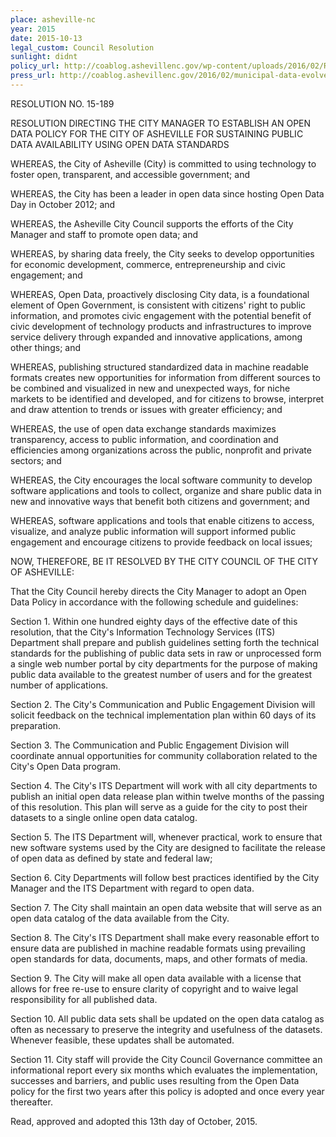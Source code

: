 ```yaml
---
place: asheville-nc
year: 2015
date: 2015-10-13
legal_custom: Council Resolution
sunlight: didnt
policy_url: http://coablog.ashevillenc.gov/wp-content/uploads/2016/02/Resolution-No.-15-189.pdf
press_url: http://coablog.ashevillenc.gov/2016/02/municipal-data-evolves-to-next-gen-in-asheville-open-data/
---
```


RESOLUTION NO. 15-189

RESOLUTION DIRECTING THE CITY MANAGER TO ESTABLISH AN OPEN DATA POLICY FOR THE CITY OF ASHEVILLE FOR SUSTAINING PUBLIC DATA AVAILABILITY USING OPEN DATA STANDARDS

WHEREAS, the City of Asheville (City) is committed to using technology to foster open, transparent, and accessible government; and

WHEREAS, <span class="g-goals-and-values">the City has been a leader in open data since hosting Open Data Day</span> in October 2012; and

WHEREAS, the Asheville City Council supports the efforts of the City Manager and staff to promote open data; and

WHEREAS, by sharing data freely, the City seeks to develop opportunities for economic development, commerce, entrepreneurship and civic engagement; and

WHEREAS, <span class="g-proactive-release">Open Data, proactively disclosing City data, is a foundational element of Open Government, is consistent with citizens' right to public information, and promotes civic engagement with the potential benefit of civic development of technology products and infrastructures to improve service delivery through expanded and innovative applications, among other things</span>; and

WHEREAS, publishing structured standardized data in machine readable formats creates new opportunities for information from different sources to be combined and visualized in new and unexpected ways, for niche markets to be identified and developed, and for citizens to browse, interpret and draw attention to trends or issues with greater efficiency; and

WHEREAS, <span class="g-goals-and-values">the use of open data exchange standards maximizes transparency, access to public information, and coordination and efficiencies among organizations across the public, nonprofit and private sectors</span>; and

WHEREAS, the City encourages the local software community to develop software applications and tools to collect, organize and share public data in new and innovative ways that benefit both citizens and government; and

WHEREAS, <span class="g-goals-and-values">software applications and tools that enable citizens to access, visualize, and analyze public information will support informed public engagement and encourage citizens to provide feedback on local issues</span>;

NOW, THEREFORE, BE IT RESOLVED BY THE CITY COUNCIL OF THE CITY OF ASHEVILLE:

That the City Council hereby directs the City Manager to adopt an Open Data Policy in accordance with the following schedule and guidelines:

Section 1. <span class="g-timelines">Within one hundred eighty days of the effective date of this resolution, that </span><span class="g-lists-of-holdings"><span class="g-data-collection"><span class="g-binding-regulations"><span class="g-timelines">the City's Information Technology Services (ITS) Department shall prepare and publish guidelines setting forth the technical standards for the publishing of public data sets</span> in raw or unprocessed form a single web number portal by city departments</span> for </span><span class="g-open-access"><span class="g-data-collection">the purpose of making public data available to the greatest number of users and for the greatest number of applications.</span></span></span>

Section 2.  <span class="g-public-participation"><span class="g-timelines">The City's Communication and Public Engagement Division will solicit feedback on the technical implementation plan within 60 days of its preparation.</span></span>

Section 3. <span class="g-public-participation"><span class="g-partnerships">The Communication and Public Engagement Division will coordinate annual opportunities for community collaboration related to the City's Open Data program.</span></span>

Section 4. <span class="g-real-time-updates"><span class="g-timelines">The City's ITS Department will work with all city departments to publish an initial open data release plan within twelve months of the passing of this resolution.</span></span> This plan will serve as a guide for the city to post their datasets to a single online open data catalog.

Section 5. <span class="g-data-quality">The ITS Department will, whenever practical, work to ensure that new software systems used by the City are designed to facilitate the release of open data</span> as defined by state and federal law;

Section 6. <span class="g-data-collection"><span class="g-binding-regulations">City Departments will follow best practices identified by the City Manager and the ITS Department with regard to open data.</span></span>

Section 7. <span class="g-lists-of-holdings"><span class="g-data-portals-and-websites">The City shall maintain an open data website that will serve as an open data catalog of the data available from the City.</span></span>

Section 8. <span class="g-open-formats"><span class="g-thoughtful-formats">The City's ITS Department shall make every reasonable effort to ensure data are published in machine readable formats using prevailing open standards for data, documents, maps, and other formats of media.</span></span>

Section 9. <span class="g-open-access"><span class="g-license-free">The City will make all open data available with a license that allows for free re-use to ensure clarity of copyright and to waive legal responsibility for all published data.</span></span>

Section 10. <span class="g-real-time-updates">All public data sets shall be updated on the open data catalog as often as necessary to preserve the integrity and usefulness of the datasets. Whenever feasible, these updates shall be automated.</span>

Section 11. <span class="g-permanent-access"><span class="g-oversight-authority"><span class="g-timelines"><span class="g-data-quality"><span class="g-future-review">City staff will provide the City Council Governance committee an informational report every six months which evaluates the implementation, successes and barriers, and public uses resulting from the Open Data policy for the first two years after this policy is adopted and once every year thereafter.</span></span></span></span></span>

Read, approved and adopted this 13th day of October, 2015.
